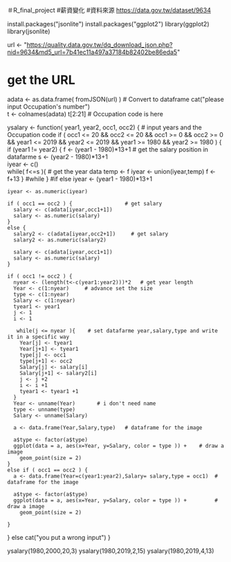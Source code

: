 ＃R_final_project
#薪資變化
#資料來源 https://data.gov.tw/dataset/9634

install.packages("jsonlite")
install.packages("ggplot2")
library(ggplot2)
library(jsonlite)

url <- "https://quality.data.gov.tw/dq_download_json.php?nid=9634&md5_url=7b41ec11a497a37184b82402be86eda5"  
# get the URL
adata <- as.data.frame( fromJSON(url) )   # Convert to dataframe
cat("please input Occupation's number")   
t <- colnames(adata)
t[2:21]    # Occupation code is here

ysalary <- function( year1, year2, occ1, occ2) {    # input years and the Occupation code
  if ( occ1 <= 20 && occ2 <= 20 && occ1 >= 0 && occ2 >= 0 &&
       year1 <= 2019 && year2 <= 2019 && year1 >= 1980 && year2 >= 1980 ) {
    if (year1 != year2) {
      f <- (year1 - 1980)*13+1   # get the salary position in datafarme
      s <- (year2 - 1980)*13+1   
      iyear <- c()       
      while( f<=s ){              # get the year data 
        temp <- f
        iyear <- union(iyear,temp)
        f <- f+13
      }  #while
    }  #if
    else 
      iyear <- (year1 - 1980)*13+1
  
    iyear <- as.numeric(iyear)
    
    if ( occ1 == occ2 ) {                 # get salary
      salary <- c(adata[iyear,occ1+1])
      salary <- as.numeric(salary)
    }
    else {
      salary2 <- c(adata[iyear,occ2+1])     # get salary
      salary2 <- as.numeric(salary2)
    
      salary <- c(adata[iyear,occ1+1])
      salary <- as.numeric(salary)
    }
  
    if ( occ1 != occ2 ) {
      nyear <- (length(t<-c(year1:year2)))*2   # get year length
      Year <- c(1:nyear)     # advance set the size 
      type <- c(1:nyear)
      Salary <- c(1:nyear)   
      tyear1 <- year1    
      j <- 1
      i <- 1
     
       while(j <= nyear ){    # set datafarme year,salary,type and write it in a specific way
        Year[j] <- tyear1
        Year[j+1] <- tyear1
        type[j] <- occ1 
        type[j+1] <- occ2
        Salary[j] <- salary[i]
        Salary[j+1] <- salary2[i]
        j <- j +2
        i <- i +1
        tyear1 <- tyear1 +1
      }
      Year <- unname(Year)       # i don't need name
      type <- unname(type)  
      Salary <- unname(Salary)
  
      a <- data.frame(Year,Salary,type)   # dataframe for the image
      
      a$type <- factor(a$type)
      ggplot(data = a, aes(x=Year, y=Salary, color = type )) +    # draw a image
        geom_point(size = 2)
    }
    else if ( occ1 == occ2 ) {  
      a <- data.frame(Year=c(year1:year2),Salary= salary,type = occ1)  #  dataframe for the image
      
      a$type <- factor(a$type)
      ggplot(data = a, aes(x=Year, y=Salary, color = type )) +         # draw a image
        geom_point(size = 2)
    
    }
  }
  else 
    cat("you put a wrong input")
}



ysalary(1980,2000,20,3)
ysalary(1980,2019,2,15)
ysalary(1980,2019,4,13)
